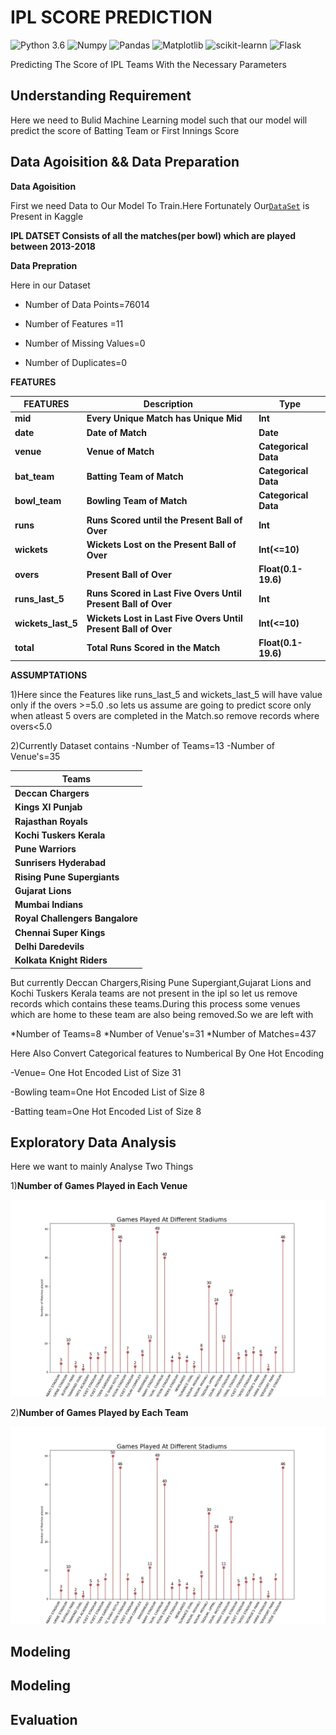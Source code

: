 # IPL SCORE PREDICTION

![Python 3.6](https://img.shields.io/badge/Python-3.6-brightgreen.svg) ![Numpy](https://img.shields.io/badge/Library-Numpy-red.svg) ![Pandas](https://img.shields.io/badge/Library-Pandas-yellow.svg) ![Matplotlib](https://img.shields.io/badge/Library-Matplotlib-blue.svg) ![scikit-learnn](https://img.shields.io/badge/Library-Scikit_Learn-pink.svg) ![Flask](https://img.shields.io/badge/Library-Flask-orange.svg)

Predicting The Score of IPL Teams With the Necessary Parameters 


## Understanding Requirement

Here we need to Bulid Machine Learning model such that our model will predict the score of Batting Team or First Innings Score  


 ## Data Agoisition && Data Preparation
 
 **Data Agoisition**
 
 First we need Data to Our Model To Train.Here Fortunately Our[`DataSet`](https://www.kaggle.com/dineshchandthakur/ipl-dataset) is Present in Kaggle
 
 **IPL DATSET Consists of all the matches(per bowl) which are played between 2013-2018**
 
 **Data Prepration**
 
 Here in our Dataset 
 
 
 - Number of Data Points=76014
 
 - Number of Features =11
 
 - Number of Missing Values=0
 
 - Number of Duplicates=0
 
 **FEATURES**
 
 |__FEATURES__|__Description__|__Type__|
 |-|-|-|
|__mid__|__Every Unique Match has Unique Mid__|__Int__|
|__date__|__Date of Match__|__Date__|
|__venue__|__Venue of Match__|__Categorical Data__|
|__bat_team__|__Batting Team of Match__|__Categorical Data__|
|__bowl_team__|__Bowling Team of Match__|__Categorical Data__|
|__runs__|__Runs Scored until the Present Ball of Over__|__Int__|
|__wickets__|__Wickets Lost on the Present Ball of Over__|__Int(<=10)__|
|__overs__|__Present Ball of Over__|__Float(0.1-19.6)__|
|__runs_last_5__|__Runs Scored in Last Five Overs Until Present Ball of Over__|__Int__|
|__wickets_last_5__|__Wickets Lost in Last Five Overs Until Present Ball of Over__|__Int(<=10)__|
|__total__|__Total Runs Scored in the Match__|__Float(0.1-19.6)__|
 
 
 **ASSUMPTATIONS**
 
 1)Here since the  Features like runs_last_5 and wickets_last_5 will have value only if the overs >=5.0 .so lets us assume are going to predict score only when atleast 5
 overs are completed in the Match.so remove records where overs<5.0
 
 2)Currently Dataset contains
 -Number of Teams=13
 -Number of Venue's=35
 
 |__Teams__|
 |-|
|__Deccan Chargers__|
|__Kings XI Punjab__|
|__Rajasthan Royals__|
|__Kochi Tuskers Kerala__|
|__Pune Warriors__|
|__Sunrisers Hyderabad__|
|__Rising Pune Supergiants__|
|__Gujarat Lions__|
|__Mumbai Indians__|
|__Royal Challengers Bangalore__|
|__Chennai Super Kings__|
|__Delhi Daredevils__|
|__Kolkata Knight Riders__|
 
 But currently Deccan Chargers,Rising Pune Supergiant,Gujarat Lions and Kochi Tuskers Kerala  teams are not present in the ipl so let us remove records which contains these teams.During this process some venues which are home to these team are also being removed.So we are left with
 
 *Number of Teams=8
 *Number of Venue's=31
 *Number of Matches=437
 
 
 Here Also Convert Categorical features to Numberical By One Hot Encoding
 
 -Venue= One Hot Encoded List of Size 31
 
 -Bowling team=One Hot Encoded List of Size 8
 
 -Batting team=One Hot Encoded List of Size 8
 
 
 
 
 
 
 
 
 ## Exploratory Data Analysis
 
 Here we want to mainly Analyse Two Things
 
 1)**Number of Games Played in Each Venue**
 
 ![Image](img/games.jpg)
 
 2)**Number of Games Played by Each Team**
 
 ![Image](img/teams.jpg)
 
 ## Modeling
 
  
 
 ## Modeling

 
  ## Evaluation
